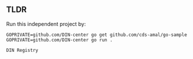 ## TLDR

Run this independent project by:
```console
GOPRIVATE=github.com/DIN-center go get github.com/cds-amal/go-sample
GOPRIVATE=github.com/DIN-center go run .
                                                                                                    
DIN Registry
```
